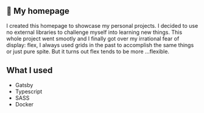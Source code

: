 ## 🚀 My homepage

I created this homepage to showcase my personal projects. I decided to use no external libraries to challenge myself into learning new things. This whole project went smootly and I finally got over my irrational fear of display: flex, I always used grids in the past to accomplish the same things or just pure spite. But it turns out flex tends to be more ...flexible.

## What I used
* Gatsby
* Typescript
* SASS
* Docker


